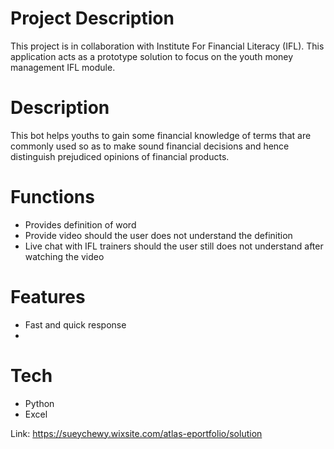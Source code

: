 # Project Description
This project is in collaboration with Institute For Financial Literacy (IFL). This application acts as a prototype solution to focus on the youth money management IFL module.

# Description
This bot helps youths to gain some financial knowledge of terms that are commonly used so as to make sound financial decisions and hence distinguish prejudiced opinions of financial products.

# Functions
+ Provides definition of word
+ Provide video should the user does not understand the definition
+ Live chat with IFL trainers should the user still does not understand after watching the video

# Features
+ Fast and quick response
+ 

# Tech
+ Python
+ Excel

Link: https://sueychewy.wixsite.com/atlas-eportfolio/solution
